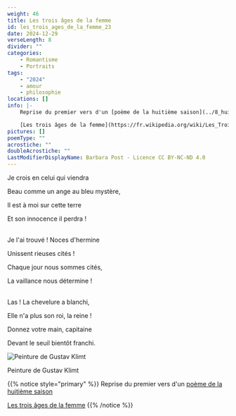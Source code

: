```yaml
---
weight: 46
title: Les trois âges de la femme
id: les_trois_ages_de_la_femme_23
date: 2024-12-29
verseLength: 8
divider: ""
categories:
    - Romantisme
    - Portraits
tags:
    - "2024"
    - amour
    - philosophie
locations: []
info: |-
    Reprise du premier vers d'un [poème de la huitième saison](../8_huitieme_saison/je_crois_en_lui)

    [Les trois âges de la femme](https://fr.wikipedia.org/wiki/Les_Trois_%C3%82ges_de_la_femme)
pictures: []
poemType: ""
acrostiche: ""
doubleAcrostiche: ""
LastModifierDisplayName: Barbara Post - Licence CC BY-NC-ND 4.0
---
```

Je crois en celui qui viendra

Beau comme un ange au bleu mystère,

Il est à moi sur cette terre

Et son innocence il perdra !

 \
Je l'ai trouvé ! Noces d'hermine

Unissent rieuses cités !

Chaque jour nous sommes cités,

La vaillance nous détermine !

 \
Las ! La chevelure a blanchi,

Elle n'a plus son roi, la reine !

Donnez votre main, capitaine

Devant le seuil bientôt franchi.

<!-- FM:Snippet:Start data:{"id":"_figure","fields":[{"name":"content","value":""}]} -->
![Peinture de Gustav Klimt](https://upload.wikimedia.org/wikipedia/commons/c/c4/Gustav_Klimt_020.jpg?height=480px)
<div class="caption">Peinture de Gustav Klimt</div>

<!-- FM:Snippet:Start data:{"id":"_simpleNotice","fields":[{"name":"content","value":""}]} -->
{{% notice style="primary" %}}
Reprise du premier vers d'un [poème de la huitième saison](../8_huitieme_saison/je_crois_en_lui)

[Les trois âges de la femme](https://fr.wikipedia.org/wiki/Les_Trois_%C3%82ges_de_la_femme)
{{% /notice %}}
<!-- FM:Snippet:End -->